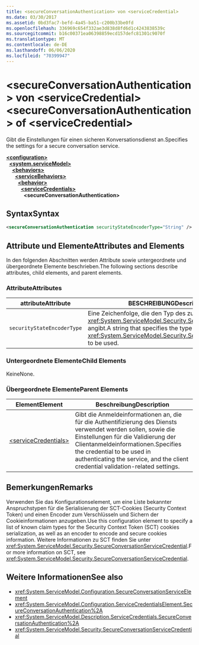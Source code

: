 ```yaml
---
title: <secureConversationAuthentication> von <serviceCredential>
ms.date: 03/30/2017
ms.assetid: 0bd3fac7-befd-4a45-ba51-c200b33be0fd
ms.openlocfilehash: 336969c654f332ae3d838d8fd6d1c4243838539c
ms.sourcegitcommit: b16c00371ea06398859ecd157defc81301c9070f
ms.translationtype: MT
ms.contentlocale: de-DE
ms.lasthandoff: 06/06/2020
ms.locfileid: "70399947"
---
```

# <a name="secureconversationauthentication-of-servicecredential"></a><span data-ttu-id="c1f0b-102">\<secureConversationAuthentication> von \<serviceCredential></span><span class="sxs-lookup"><span data-stu-id="c1f0b-102">\<secureConversationAuthentication> of \<serviceCredential></span></span>
<span data-ttu-id="c1f0b-103">Gibt die Einstellungen für einen sicheren Konversationsdienst an.</span><span class="sxs-lookup"><span data-stu-id="c1f0b-103">Specifies the settings for a secure conversation service.</span></span>  
  
[**\<configuration>**](../configuration-element.md)\
&nbsp;&nbsp;[**\<system.serviceModel>**](system-servicemodel.md)\
&nbsp;&nbsp;&nbsp;&nbsp;[**\<behaviors>**](behaviors.md)\
&nbsp;&nbsp;&nbsp;&nbsp;&nbsp;&nbsp;[**\<serviceBehaviors>**](servicebehaviors.md)\
&nbsp;&nbsp;&nbsp;&nbsp;&nbsp;&nbsp;&nbsp;&nbsp;[**\<behavior>**](behavior-of-servicebehaviors.md)\
&nbsp;&nbsp;&nbsp;&nbsp;&nbsp;&nbsp;&nbsp;&nbsp;&nbsp;&nbsp;[**\<serviceCredentials>**](servicecredentials.md)\
&nbsp;&nbsp;&nbsp;&nbsp;&nbsp;&nbsp;&nbsp;&nbsp;&nbsp;&nbsp;&nbsp;&nbsp;**\<secureConversationAuthentication>**  
  
## <a name="syntax"></a><span data-ttu-id="c1f0b-104">Syntax</span><span class="sxs-lookup"><span data-stu-id="c1f0b-104">Syntax</span></span>  
  
```xml  
<secureConversationAuthentication securityStateEncoderType="String" />
```  
  
## <a name="attributes-and-elements"></a><span data-ttu-id="c1f0b-105">Attribute und Elemente</span><span class="sxs-lookup"><span data-stu-id="c1f0b-105">Attributes and Elements</span></span>  
 <span data-ttu-id="c1f0b-106">In den folgenden Abschnitten werden Attribute sowie untergeordnete und übergeordnete Elemente beschrieben.</span><span class="sxs-lookup"><span data-stu-id="c1f0b-106">The following sections describe attributes, child elements, and parent elements.</span></span>  
  
### <a name="attributes"></a><span data-ttu-id="c1f0b-107">Attribute</span><span class="sxs-lookup"><span data-stu-id="c1f0b-107">Attributes</span></span>  
  
|<span data-ttu-id="c1f0b-108">attribute</span><span class="sxs-lookup"><span data-stu-id="c1f0b-108">Attribute</span></span>|<span data-ttu-id="c1f0b-109">BESCHREIBUNG</span><span class="sxs-lookup"><span data-stu-id="c1f0b-109">Description</span></span>|  
|---------------|-----------------|  
|`securityStateEncoderType`|<span data-ttu-id="c1f0b-110">Eine Zeichenfolge, die den Typ des zu verwendenden <xref:System.ServiceModel.Security.SecurityStateEncoder> angibt.</span><span class="sxs-lookup"><span data-stu-id="c1f0b-110">A string that specifies the type of <xref:System.ServiceModel.Security.SecurityStateEncoder> to be used.</span></span>|  
  
### <a name="child-elements"></a><span data-ttu-id="c1f0b-111">Untergeordnete Elemente</span><span class="sxs-lookup"><span data-stu-id="c1f0b-111">Child Elements</span></span>  
 <span data-ttu-id="c1f0b-112">Keine</span><span class="sxs-lookup"><span data-stu-id="c1f0b-112">None.</span></span>  
  
### <a name="parent-elements"></a><span data-ttu-id="c1f0b-113">Übergeordnete Elemente</span><span class="sxs-lookup"><span data-stu-id="c1f0b-113">Parent Elements</span></span>  
  
|<span data-ttu-id="c1f0b-114">Element</span><span class="sxs-lookup"><span data-stu-id="c1f0b-114">Element</span></span>|<span data-ttu-id="c1f0b-115">Beschreibung</span><span class="sxs-lookup"><span data-stu-id="c1f0b-115">Description</span></span>|  
|-------------|-----------------|  
|[\<serviceCredentials>](servicecredentials.md)|<span data-ttu-id="c1f0b-116">Gibt die Anmeldeinformationen an, die für die Authentifizierung des Diensts verwendet werden sollen, sowie die Einstellungen für die Validierung der Clientanmeldeinformationen.</span><span class="sxs-lookup"><span data-stu-id="c1f0b-116">Specifies the credential to be used in authenticating the service, and the client credential validation-related settings.</span></span>|  
  
## <a name="remarks"></a><span data-ttu-id="c1f0b-117">Bemerkungen</span><span class="sxs-lookup"><span data-stu-id="c1f0b-117">Remarks</span></span>  
 <span data-ttu-id="c1f0b-118">Verwenden Sie das Konfigurationselement, um eine Liste bekannter Anspruchstypen für die Serialisierung der SCT-Cookies (Security Context Token) und einen Encoder zum Verschlüsseln und Sichern der Cookieinformationen anzugeben.</span><span class="sxs-lookup"><span data-stu-id="c1f0b-118">Use this configuration element to specify a list of known claim types for the Security Context Token (SCT) cookies serialization, as well as an encoder to encode and secure cookies information.</span></span> <span data-ttu-id="c1f0b-119">Weitere Informationen zu SCT finden Sie unter <xref:System.ServiceModel.Security.SecureConversationServiceCredential>.</span><span class="sxs-lookup"><span data-stu-id="c1f0b-119">For more information on SCT, see <xref:System.ServiceModel.Security.SecureConversationServiceCredential>.</span></span>  
  
## <a name="see-also"></a><span data-ttu-id="c1f0b-120">Weitere Informationen</span><span class="sxs-lookup"><span data-stu-id="c1f0b-120">See also</span></span>

- <xref:System.ServiceModel.Configuration.SecureConversationServiceElement>
- <xref:System.ServiceModel.Configuration.ServiceCredentialsElement.SecureConversationAuthentication%2A>
- <xref:System.ServiceModel.Description.ServiceCredentials.SecureConversationAuthentication%2A>
- <xref:System.ServiceModel.Security.SecureConversationServiceCredential>
